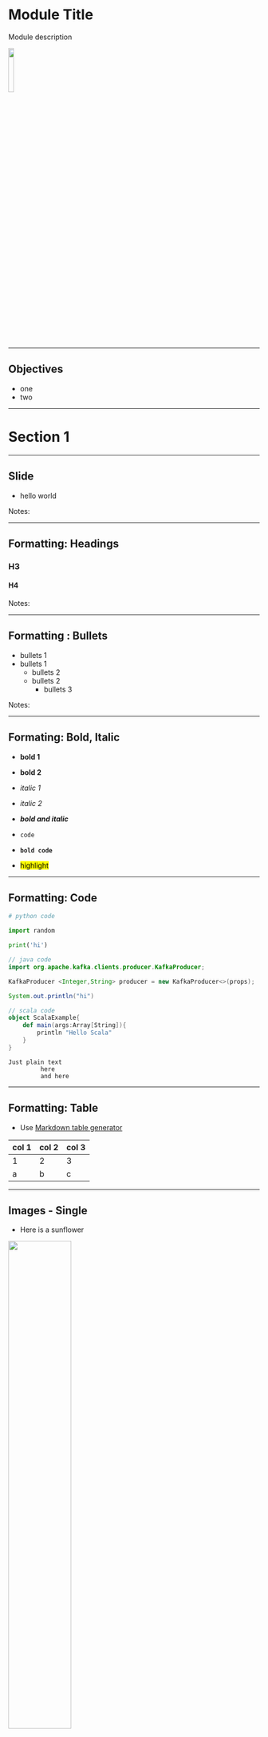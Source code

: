 # Module Title

Module description

<img src="../../assets/images/logos/tensorflow-logo-1.png" style="width:15%;"/>  <!-- {"left" : 5.88, "top" : 6.56, "height" : 1.23, "width" : 1.45} -->    &nbsp; &nbsp;

---

## Objectives

* one
* two

---

# Section 1

---

## Slide

* hello world

Notes:

---

## Formatting: Headings

### H3

#### H4

Notes:

---

## Formatting : Bullets

* bullets 1
* bullets 1
    - bullets 2
    - bullets 2
        - bullets 3

Notes:

---

## Formating: Bold, Italic

* **bold 1**

* __bold 2__

* _italic 1_

* *italic 2*

* **_bold and italic_**

* `code`

* **`bold code`**

* <mark>highlight</mark>

---

## Formatting: Code

```python
# python code

import random

print('hi')
```

```java
// java code
import org.apache.kafka.clients.producer.KafkaProducer;

KafkaProducer <Integer,String> producer = new KafkaProducer<>(props);

System.out.println("hi")
```

```scala
// scala code
object ScalaExample{  
    def main(args:Array[String]){  
        println "Hello Scala"  
    }
}
```

```text
Just plain text
         here
         and here
```

---

## Formatting: Table

* Use [Markdown table generator](https://www.tablesgenerator.com/markdown_tables#)

| col 1 | col 2 | col 3 |
|-------|-------|-------|
| 1     | 2     | 3     |
| a     | b     | c     |

---

## Images - Single

- Here is a sunflower

<img src="../../assets/images/template/sunflowers-1.jpg" style="width:50%;" />

```md
<img src="../../assets/images/template/sunflowers-1.jpg" style="width:50%;" />
```

---

## Images - Align to right

<img src="../../assets/images/template/sunflowers-1.jpg" style="width:40%;float:right;" />

- Here is a sunflower
- aligned right using `float:right`

<br clear="all"/>

```md
<img src="../../assets/images/template/sunflowers-1.jpg" style="width:50%;float:right;" />
```

---

## Images - side by side

<img src="../../assets/images/template/flower-2.jpeg" style="width:20%;" />
<img src="../../assets/images/template/flower-rose-1.jpg" style="width:20%;" />

<br clear="all"/>

```md
<img src="../../assets/images/template/flower-2.jpeg" style="width:20%;" />
<img src="../../assets/images/template/flower-rose-1.jpg" style="width:20%;" />
```

---

## Images - Right aligned and stacked

<img src="../../assets/images/template/flower-2.jpeg" style="width:10%;float:right;" />
<img src="../../assets/images/template/flower-rose-1.jpg" style="width:10%;float:right;clear:both;" />

- here we have two flower images
- they are right alighned
- also stacked
- we used `float:right` and `clear:both` tags

<br clear="all"/>

```md
<img src="../../assets/images/template/flower-2.jpeg" style="width:10%;float:right;" />
<img src="../../assets/images/template/flower-rose-1.jpg" style="width:10%;float:right;clear:both;" />
```

---

## Lab: Doing XYZ

<img src="../../assets/images/icons/individual-labs.png" style="width:25%;float:right;"/><!-- {"left" : 6.76, "top" : 0.88, "height" : 4.37, "width" : 3.28} -->

* **Overview:**
  - Work with xyz

* **Approximate run time:**
  - 20-30 mins

* **Instructions:**
  - Please complete A, B, C

Notes:

---

## Group Lab: Doing XYZ

<img src="../../assets/images/icons/group-labs.png" style="width:25%;float:right;"/><!-- {"left" : 6.76, "top" : 0.88, "height" : 4.37, "width" : 3.28} -->

* **Overview:**
  - Work with xyz

* **Approximate run time:**
  - 20-30 mins

* **Instructions:**
  - Please complete A, B, C

Notes:

---

## Review and Q&A

<img src="../../assets/images/icons/q-and-a-1.png" style="width:20%;float:right;" /><!-- {"left" : 8.56, "top" : 1.21, "height" : 1.15, "width" : 1.55} -->
<img src="../../assets/images/icons/quiz-icon.png" style="width:40%;float:right;clear:both;" /><!-- {"left" : 6.53, "top" : 2.66, "height" : 2.52, "width" : 3.79} -->

* Let's go over what we have covered so far

* Any questions?
